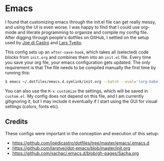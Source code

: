 # Emacs

I found that customizing emacs through the init.el file can get really messy,
and using the UI is even worse. I was happy to find that I could use
org-mode and literate programming to organize and compile my config file.
After digging through people's dotfiles on GitHub, I settled on the setup used by
[Joe di Castro](https://github.com/joedicastro/dotfiles/tree/master/emacs/.emacs.d)
 and [Lars Tveito](https://github.com/larstvei/dot-emacs).

This config sets up an `after-save-hook`, which takes all (selected) code blocks
from `init.org` and combines them into an `init.el` file. Every time you save
your org file, your emacs configuration gets updated.
The only requirement is that The file needs to be compiled manually the first
time by running this:

``` sh
$ emacs ~/.dotfiles/emacs.d.symlink/init.org --batch --eval='(org-babel-tangle)'
```

You can also use the `M-x customize` the settings, which will be saved in
`custom.el`. My config does not depend on this file, and I am currently
gitignoring it, but I may include it eventually if I start using the GUI
for visual settings (colors, fonts etc).

## Credits
These configs were important in the conception and execution of this setup:

- https://github.com/joedicastro/dotfiles/tree/master/emacs/.emacs.d
- https://github.com/larstvei/dot-emacs/blob/master/init.org
- https://github.com/sachac/.emacs.d/blob/gh-pages/Sacha.org
